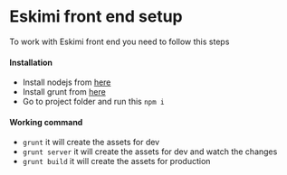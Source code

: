 # Eskimi front end setup

To work with Eskimi front end you need to follow this steps
#### Installation
  - Install nodejs from [here](https://nodejs.org/en/download/)
  - Install grunt from [here](https://gruntjs.com/getting-started)
  - Go to project folder and run this `npm i`
#### Working command
- `grunt` it will create the assets for dev
- `grunt server` it will create the assets for dev and watch the changes
- `grunt build` it will create the assets for production
